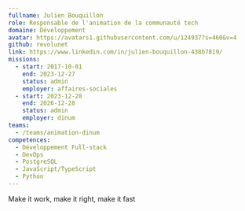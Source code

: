 ```yaml
---
fullname: Julien Bouquillon
role: Responsable de l'animation de la communauté tech
domaine: Développement
avatar: https://avatars1.githubusercontent.com/u/124937?s=460&v=4
github: revolunet
link: https://www.linkedin.com/in/julien-bouquillon-438b7819/
missions:
  - start: 2017-10-01
    end: 2023-12-27
    status: admin
    employer: affaires-sociales
  - start: 2023-12-28
    end: 2026-12-28
    status: admin
    employer: dinum
teams:
  - /teams/animation-dinum
competences:
  - Développement Full-stack
  - DevOps
  - PostgreSQL
  - JavaScript/TypeScript
  - Python
---
```

Make it work, make it right, make it fast
